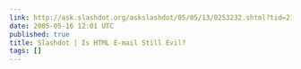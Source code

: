 ```yaml
---
link: http://ask.slashdot.org/askslashdot/05/05/13/0253232.shtml?tid=215&tid=95&tid=4
date: 2005-05-16 12:01 UTC
published: true
title: Slashdot | Is HTML E-mail Still Evil?
tags: []
---
```



